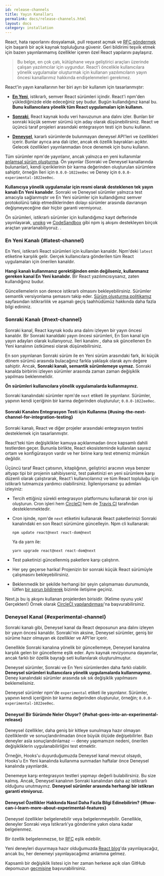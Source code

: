 ```yaml
---
id: release-channels
title: Yayın Kanalları
permalink: docs/release-channels.html
layout: docs
category: installation
---
```


React, hata raporlarını dosyalamak, pull request açmak ve [RFC göndermek](https://github.com/reactjs/rfcs) için başarılı bir açık kaynak topluluğuna güvenir. Geri bildirimi teşvik etmek için bazen yayınlanmamış özellikler içeren özel React yapılarını paylaşırız.

 > Bu belge, en çok çatı, kütüphane veya geliştirici araçları üzerinde çalışan yazılımcılar için uygundur. React'i öncelikle kullanıcılara yönelik uygulamalar oluşturmak için kullanan yazılımcıların yayın öncesi kanallarımız hakkında endişelenmeleri gerekmez.

 React'in yayın kanallarının her biri ayrı bir kullanım için tasarlanmıştır:

- [**En Yeni**](#latest-channel), istikrarlı, semver React sürümleri içindir. React'i npm'den yüklediğinizde elde edeceğiniz şey budur. Bugün kullandığınız kanal bu. **Bunu kullanıcılara yönelik tüm React uygulamaları için kullanın.**

- [**Sonraki**](#next-channel), React kaynak kodu veri havuzunun ana dalını izler. Bunları bir sonraki küçük semver sürümü için aday olarak düşünebilirsiniz. React ve üçüncü taraf projeleri arasındaki entegrasyon testi için bunu kullanın.

- [**Deneysel**](#eperimental-channel), kararlı sürümlerde bulunmayan deneysel API'leri ve özellikleri içerir. Bunlar ayrıca ana dalı izler, ancak ek özellik bayrakları açıktır. Gelecek özellikleri yayınlanmadan önce denemek için bunu kullanın.


Tüm sürümler npm'de yayınlanır, ancak yalnızca en yeni kullanımlar [anlamsal sürüm oluşturma](/docs/faq-versioning.html). Ön yayınlar (Sonraki ve Deneysel kanallarında bulunanlar), kendi içeriklerinin bir karma değerinden oluşturulan sürümlere sahiptir, örneğin İleri için `0.0.0-1022ee0ec` ve Deney için `0.0.0-experimental-1022ee0ec`.


**Kullanıcıya yönelik uygulamalar için resmi olarak desteklenen tek yayın kanalı En Yeni kanalıdır**. Sonraki ve Deneysel sürümler yalnızca test amacıyla sağlanmıştır ve En Yeni sürümler için kullandığımız semver protokolünü takip etmediklerinden dolayı sürümler arasında davranışın değişmeyeceğine dair hiçbir garanti vermiyoruz. 

Ön sürümleri, istikrarlı sürümler için kullandığımız kayıt defterinde yayınlayarak, [unpkg](https://unpkg.com) ve [CodeSandbox](https://codesandbox.io) gibi npm iş akışını destekleyen birçok araçtan yararlanabiliyoruz. .

### En Yeni Kanalı {#latest-channel}
En Yeni, istikrarlı React sürümleri için kullanılan kanaldır. Npm'deki `latest` etiketine karşılık gelir. Gerçek kullanıcılara gönderilen tüm React uygulamaları için önerilen kanaldır.

**Hangi kanalı kullanmanız gerektiğinden emin değilseniz, kullanmanız gereken kanal En Yeni kanalıdır.** Bir React yazılımcısıysanız, zaten kullandığınız budur.

Güncellemelerin son derece istikrarlı olmasını bekleyebilirsiniz. Sürümler semantik versiyonlama şemasını takip eder. [Sürüm oluşturma politikamız](/docs/faq-versioning.html) sayfasından istikrarlılık ve aşamalı geçiş taahhüdümüz hakkında daha fazla bilgi edininiz.

### Sonraki Kanalı {#next-channel}

Sonraki kanal, React kaynak kodu ana dalını izleyen bir yayın öncesi kanaldır. Bir Sonraki kanaldaki yayın öncesi sürümleri, En Son kanal için yayın adayları olarak kullanıyoruz. İleri kanalını , daha sık güncellenen En Yeni kanalının  üstkümesi olarak düşünebilirsiniz.

En son yayınlanan Sonraki sürüm ile en Yeni sürüm arasındaki fark, iki küçük dönem sürümü arasında bulacağınız farkla yaklaşık olarak aynı değere sahiptir. Ancak, **Sonraki kanalı, semantik sürümlemeye uymaz.** Sonraki kanalda birbirini izleyen sürümler arasında zaman zaman değişiklik yapılması beklenmelidir.

**Ön sürümleri kullanıcılara yönelik uygulamalarda kullanmayınız.**

Sonraki kanalındaki sürümler npm'de `next` etiketi ile yayınlanır. Sürümler, yapının kendi içeriğinin bir karma değerinden oluşturulur; `0.0.0-1022ee0ec`.

#### Sonraki Kanalını Entegrasyon Testi için  Kullanma {#using-the-next-channel-for-integration-testing}

Sonraki kanalı, React ve diğer projeler arasındaki entegrasyon testini desteklemek için tasarlanmıştır.

React'teki tüm değişiklikler kamuya açıklanmadan önce kapsamlı dahili testlerden geçer. Bununla birlikte, React ekosisteminde kullanılan sayısız ortam ve konfigürasyon vardır ve her birine karşı test etmemiz mümkün değildir.

Üçüncü taraf React çatısının, kitaplığının, geliştirici aracının veya benzer altyapı tipi bir projenin sahibiyseniz, test paketinizi en yeni sürümlere karşı düzenli olarak çalıştırarak, React'i kullanıcılarınız ve tüm React topluluğu için istikrarlı tutmamıza yardımcı olabilirsiniz. İlgileniyorsanız şu adımları izleyiniz:

- Tercih ettiğiniz sürekli entegrasyon platformunu kullanarak bir cron işi oluşturun. Cron işleri hem [CircleCI](https://circleci.com/docs/2.0/triggers/#scheduled-builds) hem de [Travis CI](https://docs.travis-ci.com/user/cron-jobs/) tarafından desteklenmektedir. 
- Cron işinde, npm'de `next` etiketini kullanarak React paketlerinizi Sonraki kanalındaki en son React sürümüne güncelleyin. Npm cli kullanarak:

  ```
  npm update react@next react-dom@next
  ```

  Ya da yarn ile:

  ```
  yarn upgrade react@next react-dom@next
  ```

- Test paketinizi güncellenmiş paketlere karşı çalıştırın.
- Her şey geçerse harika! Projenizin bir sonraki küçük React sürümüyle çalışmasını bekleyebilirsiniz.
- Beklenmedik bir şekilde herhangi bir şeyin çalışmaması durumunda, lütfen [bir sorun bildirerek](https://github.com/facebook/react/issues) bizimle iletişime geçiniz.


Next.js bu iş akışını kullanan projelerden birisidir. (Kelime oyunu yok! Gerçekten!) Örnek olarak [CircleCI yapılandırması](https://github.com/zeit/next.js/blob/c0a1c0f93966fe33edd93fb53e5fafb0dcd80a9e/.circleci/config.yml)'na  başvurabilirsiniz.

### Deneysel Kanal {#experimental-channel}

Sonraki kanalı gibi, Deneysel kanal da React deposunun ana dalını izleyen bir yayın öncesi kanaldır. Sonraki'nin aksine, Deneysel sürümler, geniş bir sürüme hazır olmayan ek özellikler ve API'ler içerir.

Genellikle Sonraki kanalına yönelik bir güncellemeye, Deneysel kanalına karşılık gelen bir güncelleme eşlik eder. Aynı kaynak revizyonuna dayanırlar, ancak farklı bir özellik bayrağı seti kullanılarak oluşturulmuştur.

Deneysel sürümler, Sonraki ve En Yeni sürümlerden daha farklı olabilir. **Deneysel sürümleri kullanıcılara yönelik uygulamalarda kullanmayınız.** Deney kanalındaki sürümler arasında sık sık değişiklik yapılmasını beklemelisiniz.

Deneysel sürümler npm'de `experimental` etiketi ile yayınlanır. Sürümler, yapının kendi içeriğinin bir karma değerinden oluşturulur, örneğin; `0.0.0-experimental-1022ee0ec`.


#### Deneysel Bir Sürümde Neler Oluyor? {#what-goes-into-an-experimental-release}

Deneysel özellikler, daha geniş bir kitleye sunulmaya hazır olmayan özelliklerdir ve sonuçlandırılmadan önce büyük ölçüde değişebilirler. Bazı deneyler asla sonuçlandırılamaz -- deney yapmamızın nedeni, önerilen değişikliklerin uygulanabilirliğini test etmektir.

Örneğin, Hooks'u duyurduğumuzda Deneysel kanal mevcut olsaydı, Hooks'u En Yeni kanalında kullanıma sunmadan haftalar önce Deneysel kanalında yayınlardık.

Denemeye karşı entegrasyon testleri yapmayı değerli bulabilirsiniz. Bu size kalmış. Ancak, Deneysel kanalının Sonraki kanalından daha az istikrarlı olduğunu unutmayınız. **Deneysel sürümler arasında herhangi bir istikrarı garanti etmiyoruz.**

#### Deneysel Özellikler Hakkında Nasıl Daha Fazla Bilgi Edinebilirim? {#how-can-i-learn-more-about-experimental-features}

Deneysel özellikler belgelenebilir veya belgelenmeyebilir. Genellikle, deneyler Sonraki veya İstikrarlı'ya gönderime yakın olana kadar belgelenmez.

Bir özellik belgelenmezse, bir [RFC](https://github.com/reactjs/rfcs) eşlik edebilir.

Yeni deneyleri duyurmaya hazır olduğumuzda [React blog](/blog)'da  yayınlayacağız, ancak bu, her denemeyi yayınlayacağımız anlamına gelmez.

Kapsamlı bir değişiklik listesi için her zaman herkese açık olan GitHub depomuzun [geçmişine](https://github.com/facebook/react/commits/master) başvurabilirsiniz.